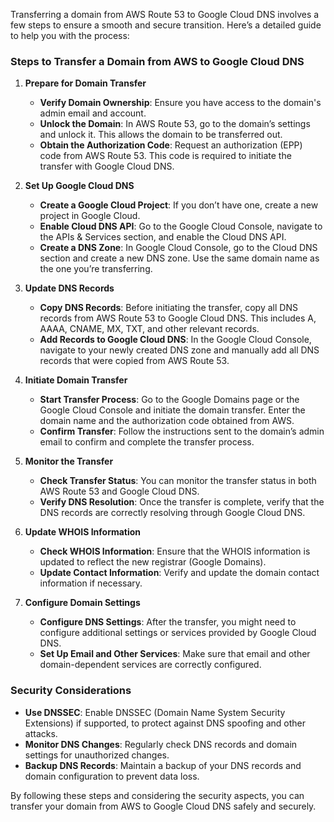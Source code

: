 Transferring a domain from AWS Route 53 to Google Cloud DNS involves a few steps to ensure a smooth and secure transition. Here’s a detailed guide to help you with the process:

### Steps to Transfer a Domain from AWS to Google Cloud DNS

1. **Prepare for Domain Transfer**

   - **Verify Domain Ownership**: Ensure you have access to the domain's admin email and account.
   - **Unlock the Domain**: In AWS Route 53, go to the domain’s settings and unlock it. This allows the domain to be transferred out.
   - **Obtain the Authorization Code**: Request an authorization (EPP) code from AWS Route 53. This code is required to initiate the transfer with Google Cloud DNS.

2. **Set Up Google Cloud DNS**

   - **Create a Google Cloud Project**: If you don’t have one, create a new project in Google Cloud.
   - **Enable Cloud DNS API**: Go to the Google Cloud Console, navigate to the APIs & Services section, and enable the Cloud DNS API.
   - **Create a DNS Zone**: In Google Cloud Console, go to the Cloud DNS section and create a new DNS zone. Use the same domain name as the one you’re transferring.

3. **Update DNS Records**

   - **Copy DNS Records**: Before initiating the transfer, copy all DNS records from AWS Route 53 to Google Cloud DNS. This includes A, AAAA, CNAME, MX, TXT, and other relevant records.
   - **Add Records to Google Cloud DNS**: In the Google Cloud Console, navigate to your newly created DNS zone and manually add all DNS records that were copied from AWS Route 53.

4. **Initiate Domain Transfer**

   - **Start Transfer Process**: Go to the Google Domains page or the Google Cloud Console and initiate the domain transfer. Enter the domain name and the authorization code obtained from AWS.
   - **Confirm Transfer**: Follow the instructions sent to the domain’s admin email to confirm and complete the transfer process.

5. **Monitor the Transfer**

   - **Check Transfer Status**: You can monitor the transfer status in both AWS Route 53 and Google Cloud DNS.
   - **Verify DNS Resolution**: Once the transfer is complete, verify that the DNS records are correctly resolving through Google Cloud DNS.

6. **Update WHOIS Information**

   - **Check WHOIS Information**: Ensure that the WHOIS information is updated to reflect the new registrar (Google Domains).
   - **Update Contact Information**: Verify and update the domain contact information if necessary.

7. **Configure Domain Settings**

   - **Configure DNS Settings**: After the transfer, you might need to configure additional settings or services provided by Google Cloud DNS.
   - **Set Up Email and Other Services**: Make sure that email and other domain-dependent services are correctly configured.

### Security Considerations

- **Use DNSSEC**: Enable DNSSEC (Domain Name System Security Extensions) if supported, to protect against DNS spoofing and other attacks.
- **Monitor DNS Changes**: Regularly check DNS records and domain settings for unauthorized changes.
- **Backup DNS Records**: Maintain a backup of your DNS records and domain configuration to prevent data loss.

By following these steps and considering the security aspects, you can transfer your domain from AWS to Google Cloud DNS safely and securely.
